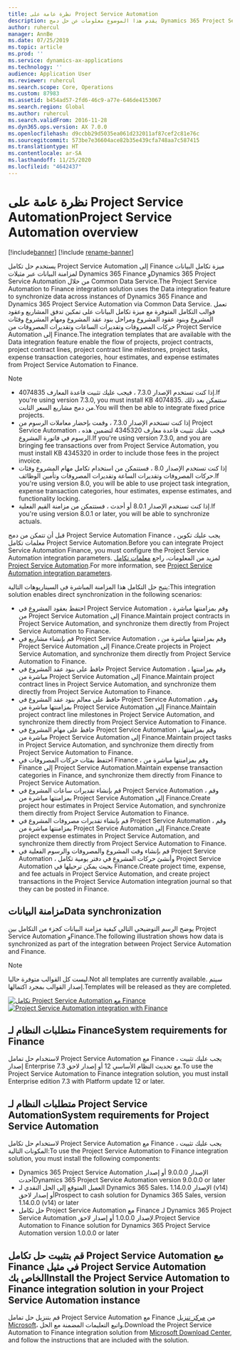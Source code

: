 ```yaml
---
title: نظرة عامة على Project Service Automation
description: يقدم هذا الموضوع معلومات عن حل دمج Dynamics 365 Project Service Automation في Dynamics 365 Finance.
author: ruhercul
manager: AnnBe
ms.date: 07/25/2019
ms.topic: article
ms.prod: ''
ms.service: dynamics-ax-applications
ms.technology: ''
audience: Application User
ms.reviewer: ruhercul
ms.search.scope: Core, Operations
ms.custom: 87983
ms.assetid: b454ad57-2fd6-46c9-a77e-646de4153067
ms.search.region: Global
ms.author: ruhercul
ms.search.validFrom: 2016-11-28
ms.dyn365.ops.version: AX 7.0.0
ms.openlocfilehash: d9ccbb29d5035ea061d232011af87cef2c81e76c
ms.sourcegitcommit: 573be7e36604ace82b35e439cfa748aa7c587415
ms.translationtype: HT
ms.contentlocale: ar-SA
ms.lasthandoff: 11/25/2020
ms.locfileid: "4642437"
---
```

# <a name="project-service-automation-overview"></a><span data-ttu-id="a747e-103">نظرة عامة على Project Service Automation</span><span class="sxs-lookup"><span data-stu-id="a747e-103">Project Service Automation overview</span></span>

[!include[banner](../includes/banner.md)]
[!include [rename-banner](~/includes/cc-data-platform-banner.md)]

<span data-ttu-id="a747e-104">يستخدم حل تكامل Project Service Automation إلى Finance ميزة تكامل البيانات لمزامنة البيانات عبر مثيلات Dynamics 365 Finance وDynamics 365 Project Service Automation من خلال Common Data Service.</span><span class="sxs-lookup"><span data-stu-id="a747e-104">The Project Service Automation to Finance integration solution uses the Data integration feature to synchronize data across instances of Dynamics 365 Finance and Dynamics 365 Project Service Automation via Common Data Service.</span></span> <span data-ttu-id="a747e-105">تعمل قوالب التكامل المتوفرة مع ميزة تكامل البيانات على تمكين تدفق المشاريع وعقود المشروع وبنود عقود المشروع ومراحل بنود عقد المشروع ومهام المشروع وفئات حركات المصروفات وتقديرات الساعات وتقديرات المصروفات من Project Service Automation إلى Finance.</span><span class="sxs-lookup"><span data-stu-id="a747e-105">The integration templates that are available with the Data integration feature enable the flow of projects, project contracts, project contract lines, project contract line milestones, project tasks, expense transaction categories, hour estimates, and expense estimates from Project Service Automation to Finance.</span></span>

> [!NOTE]
> - <span data-ttu-id="a747e-106">إذا كنت تستخدم الإصدار 7.3.0 ، فيجب عليك تثبيت قاعدة المعارف 4074835.</span><span class="sxs-lookup"><span data-stu-id="a747e-106">If you're using version 7.3.0, you must install KB 4074835.</span></span> <span data-ttu-id="a747e-107">ستتمكن بعد ذلك من دمج مشاريع السعر الثابت.</span><span class="sxs-lookup"><span data-stu-id="a747e-107">You will then be able to integrate fixed price projects.</span></span>
> - <span data-ttu-id="a747e-108">إذا كنت تستخدم الإصدار 7.3.0 ، وقمت بإحضار معاملات الرسوم من Project Service Automation ، فيجب عليك تثبيت قاعدة معارف 4345320 لتضمين هذه الرسوم في فاتورة المشروع.</span><span class="sxs-lookup"><span data-stu-id="a747e-108">If you're using version 7.3.0, and you are bringing fee transactions over from Project Service Automation, you must install KB 4345320 in order to include those fees in the project invoice.</span></span>
> - <span data-ttu-id="a747e-109">إذا كنت تستخدم الإصدار 8.0 ، فستتمكن من استخدام تكامل مهام المشروع وفئات حركات المصروفات وتقديرات الساعة وتقديرات المصروفات وتأمين الوظائف.</span><span class="sxs-lookup"><span data-stu-id="a747e-109">If you're using version 8.0, you will be able to use project task integration, expense transaction categories, hour estimates, expense estimates, and functionality locking.</span></span>
> - <span data-ttu-id="a747e-110">إذا كنت تستخدم الإصدار 8.0.1 أو أحدث ، فستتمكن من مزامنة القيم الفعلية.</span><span class="sxs-lookup"><span data-stu-id="a747e-110">If you're using version 8.0.1 or later, you will be able to synchronize actuals.</span></span>

<span data-ttu-id="a747e-111">قبل أن تتمكن من دمج Project Service Automation Finance ، يجب عليك تكوين معلمات تكامل Project Service Automation.</span><span class="sxs-lookup"><span data-stu-id="a747e-111">Before you can integrate Project Service Automation Finance, you must configure the Project Service Automation integration parameters.</span></span> <span data-ttu-id="a747e-112">لمزيد من المعلومات، راجع [معلمات تكامل Project Service Automation](PSA-parameters.md).</span><span class="sxs-lookup"><span data-stu-id="a747e-112">For more information, see [Project Service Automation integration parameters](PSA-parameters.md).</span></span>

<span data-ttu-id="a747e-113">يتيح حل التكامل هذا المزامنة المباشرة في السيناريوهات التالية:</span><span class="sxs-lookup"><span data-stu-id="a747e-113">This integration solution enables direct synchronization in the following scenarios:</span></span>

- <span data-ttu-id="a747e-114">احتفظ بعقود المشروع في Project Service Automation ، وقم بمزامنتها مباشرة من Project Service Automation إلى Finance.</span><span class="sxs-lookup"><span data-stu-id="a747e-114">Maintain project contracts in Project Service Automation, and synchronize them directly from Project Service Automation to Finance.</span></span>
- <span data-ttu-id="a747e-115">قم بإنشاء مشاريع في Project Service Automation ، وقم بمزامنتها مباشرة من Project Service Automation إلى Finance.</span><span class="sxs-lookup"><span data-stu-id="a747e-115">Create projects in Project Service Automation, and synchronize them directly from Project Service Automation to Finance.</span></span>
- <span data-ttu-id="a747e-116">حافظ على بنود عقد المشروع في Project Service Automation ، وقم بمزامنتها مباشرة من Project Service Automation إلى Finance.</span><span class="sxs-lookup"><span data-stu-id="a747e-116">Maintain project contract lines in Project Service Automation, and synchronize them directly from Project Service Automation to Finance.</span></span>
- <span data-ttu-id="a747e-117">حافظ على معالم بنود عقد المشروع في Project Service Automation ، وقم بمزامنتها مباشرة من Project Service Automation إلى Finance.</span><span class="sxs-lookup"><span data-stu-id="a747e-117">Maintain project contract line milestones in Project Service Automation, and synchronize them directly from Project Service Automation to Finance.</span></span>
- <span data-ttu-id="a747e-118">حافظ على مهام المشروع في Project Service Automation ، وقم بمزامنتها مباشرة من Project Service Automation إلى Finance.</span><span class="sxs-lookup"><span data-stu-id="a747e-118">Maintain project tasks in Project Service Automation, and synchronize them directly from Project Service Automation to Finance.</span></span>
- <span data-ttu-id="a747e-119">احتفظ بفئات حركات المصروفات في Finance ، وقم بمزامنتها مباشرة من Finance إلى Project Service Automation.</span><span class="sxs-lookup"><span data-stu-id="a747e-119">Maintain expense transaction categories in Finance, and synchronize them directly from Finance to Project Service Automation.</span></span>
- <span data-ttu-id="a747e-120">قم بإنشاء تقديرات ساعات المشروع في Project Service Automation ، وقم بمزامنتها مباشرة من Project Service Automation إلى Finance.</span><span class="sxs-lookup"><span data-stu-id="a747e-120">Create project hour estimates in Project Service Automation, and synchronize them directly from Project Service Automation to Finance.</span></span>
- <span data-ttu-id="a747e-121">قم بإنشاء تقديرات مصروفات المشروع في Project Service Automation ، وقم بمزامنتها مباشرة من Project Service Automation إلى Finance.</span><span class="sxs-lookup"><span data-stu-id="a747e-121">Create project expense estimates in Project Service Automation, and synchronize them directly from Project Service Automation to Finance.</span></span>
- <span data-ttu-id="a747e-122">قم بإنشاء وقت المشروع والمصروفات والرسوم الفعلية في Project Service Automation ، وأنشئ حركات المشروع في دفتر يومية تكامل Project Service Automation بحيث يمكن ترحيلها في Finance.</span><span class="sxs-lookup"><span data-stu-id="a747e-122">Create project time, expense, and fee actuals in Project Service Automation, and create project transactions in the Project Service Automation integration journal so that they can be posted in Finance.</span></span>

## <a name="data-synchronization"></a><span data-ttu-id="a747e-123">مزامنة البيانات</span><span class="sxs-lookup"><span data-stu-id="a747e-123">Data synchronization</span></span>

<span data-ttu-id="a747e-124">يوضح الرسم التوضيحي التالي كيفية مزامنة البيانات كجزء من التكامل بين Project Service Automation وFinance.</span><span class="sxs-lookup"><span data-stu-id="a747e-124">The following illustration shows how data is synchronized as part of the integration between Project Service Automation and Finance.</span></span>

> [!NOTE]
> <span data-ttu-id="a747e-125">ليست كل القوالب متوفرة حاليا.</span><span class="sxs-lookup"><span data-stu-id="a747e-125">Not all templates are currently available.</span></span> <span data-ttu-id="a747e-126">سيتم إصدار القوالب بمجرد اكتمالها.</span><span class="sxs-lookup"><span data-stu-id="a747e-126">Templates will be released as they are completed.</span></span>

<span data-ttu-id="a747e-127">[![تكامل Project Service Automation مع Finance](./media/PSA-integration.png)](./media/PSA-integration.png)</span><span class="sxs-lookup"><span data-stu-id="a747e-127">[![Project Service Automation integration with Finance](./media/PSA-integration.png)](./media/PSA-integration.png)</span></span>

## <a name="system-requirements-for-finance"></a><span data-ttu-id="a747e-128">متطلبات النظام لـ Finance</span><span class="sxs-lookup"><span data-stu-id="a747e-128">System requirements for Finance</span></span>

<span data-ttu-id="a747e-129">لاستخدام حل تمامل Project Service Automation مع Finance ، يجب عليك تثبيت إصدار Enterprise 7.3 مع تحديث النظام الأساسي 12 أو إصدار لاحق.</span><span class="sxs-lookup"><span data-stu-id="a747e-129">To use the Project Service Automation to Finance integration solution, you must install Enterprise edition 7.3 with Platform update 12 or later.</span></span>

## <a name="system-requirements-for-project-service-automation"></a><span data-ttu-id="a747e-130">متطلبات النظام لـ Project Service Automation</span><span class="sxs-lookup"><span data-stu-id="a747e-130">System requirements for Project Service Automation</span></span>

<span data-ttu-id="a747e-131">لاستخدام حل تكامل Project Service Automation مع Finance ، يجب عليك تثبيت المكونات التالية:</span><span class="sxs-lookup"><span data-stu-id="a747e-131">To use the Project Service Automation to Finance integration solution, you must install the following components:</span></span>

- <span data-ttu-id="a747e-132">Dynamics 365 Project Service Automation الإصدار 9.0.0.0 أو إصدار أحدث</span><span class="sxs-lookup"><span data-stu-id="a747e-132">Dynamics 365 Project Service Automation version 9.0.0.0 or later</span></span>
- <span data-ttu-id="a747e-133">العميل المتوقع إلى الحل النقدي لـ Dynamics 365 Sales، الإصدار 1.14.0.0 (v14) أو إصدار لاحق</span><span class="sxs-lookup"><span data-stu-id="a747e-133">Prospect to cash solution for Dynamics 365 Sales, version 1.14.0.0 (v14) or later</span></span>
- <span data-ttu-id="a747e-134">حل تكامل Project Service Automation مع Finance لـ Dynamics 365 Project Service Automation لإصدار 1.0.0.0 أو إصدار لاحق.</span><span class="sxs-lookup"><span data-stu-id="a747e-134">Project Service Automation to Finance solution for Dynamics 365 Project Service Automation version 1.0.0.0 or later</span></span>

## <a name="install-the-project-service-automation-to-finance-integration-solution-in-your-project-service-automation-instance"></a><span data-ttu-id="a747e-135">قم بتثبيت حل تكامل Project Service Automation مع Finance في مثيل Project Service Automation الخاص بك</span><span class="sxs-lookup"><span data-stu-id="a747e-135">Install the Project Service Automation to Finance integration solution in your Project Service Automation instance</span></span>

<span data-ttu-id="a747e-136">قم بتنزيل حل تمامل Project Service Automation مع Finance من [مركز تنزيل Microsoft‬](https://www.microsoft.com/download/details.aspx?id=57016)، واتبع التعليمات المضمنة مع الحل.</span><span class="sxs-lookup"><span data-stu-id="a747e-136">Download the Project Service Automation to Finance integration solution from [Microsoft Download Center](https://www.microsoft.com/download/details.aspx?id=57016), and follow the instructions that are included with the solution.</span></span>
